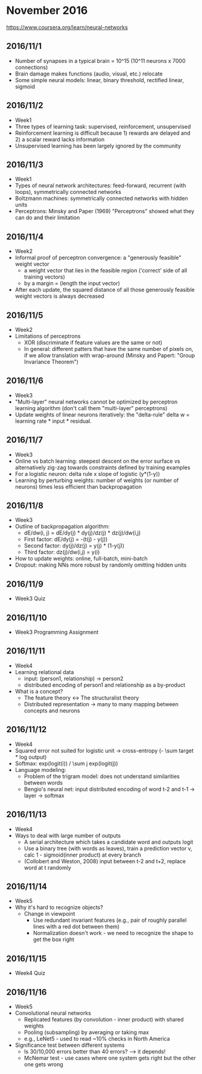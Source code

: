 
# November 2016

https://www.coursera.org/learn/neural-networks

## 2016/11/1

- Number of synapses in a typical brain = 10^15 (10^11 neurons x 7000 connections)
- Brain damage makes functions (audio, visual, etc.) relocate
- Some simple neural models: linear, binary threshold, rectified linear, sigmoid

## 2016/11/2

- Week1
- Three types of learning task: supervised, reinforcement, unsupervised
- Reinforcement learning is difficult because 1) rewards are delayed and 2) a scalar reward lacks information
- Unsupervised learning has been largely ignored by the community

## 2016/11/3

- Week1
- Types of neural network architectures: feed-forward, recurrent (with loops), symmetrically connected networks
- Boltzmann machines: symmetrically connected networks with hidden units
- Perceptrons: Minsky and Paper (1969) "Perceptrons" showed what they can do and their limitation

## 2016/11/4

- Week2
- Informal proof of perceptron convergence: a "generously feasible" weight vector
    - a weight vector that lies in the feasible region ('correct' side of all training vectors)
    - by a margin = (length the input vector)
- After each update, the squared distance of all those generously feasible weight vectors is always decreased

## 2016/11/5

- Week2
- Limitations of perceptrons
    - XOR (discriminate if feature values are the same or not)
    - In general: different patters that have the same number of pixels on, if we allow translation with wrap-around (Minsky and Papert: "Group Invariance Theorem")

## 2016/11/6

- Week3
- "Multi-layer" neural networks cannot be optimized by perceptron learning algorithm (don't call them "multi-layer" perceptrons)
- Update weights of linear neurons iteratively: the "delta-rule" delta w = learning rate * input * residual.

## 2016/11/7

- Week3
- Online vs batch learning: steepest descent on the error surface vs alternatively zig-zag towards constraints defined by training examples
- For a logistic neuron: delta rule x slope of logistic (y*(1-y))
- Learning by perturbing weights: number of weights (or number of neurons) times less efficient than backpropagation

## 2016/11/8

- Week3
- Outline of backpropagation algorithm:
    - dE/dw(i, j) = dE/dy(j) * dy(j)/dz(j) * dz(j)/dw(i,j)
    - First factor: dE/dy(j) = -(t(j) - y(j))
    - Second factor: dy(j)/dz(j) = y(j) * (1-y(j))
    - Third factor: dz(j)/dw(i,j) = y(i)
- How to update weights: online, full-batch, mini-batch
- Dropout: making NNs more robust by randomly omitting hidden units

## 2016/11/9

- Week3 Quiz

## 2016/11/10

- Week3 Programming Assignment

## 2016/11/11

- Week4
- Learning relational data
    - input: (person1, relationship) -> person2
    - distributed encoding of person1 and relationship as a by-product
- What is a concept?
    - The feature theory <-> The structuralist theory
    - Distributed representation -> many to many mapping between concepts and neurons

## 2016/11/12

- Week4
- Squared error not suited for logistic unit -> cross-entropy (- \sum target * log output)
- Softmax: exp(logit(i)) / \sum j exp(logit(j))
- Language modeling:
    - Problem of the trigram model: does not understand similarities between words
    - Bengio's neural net: input distributed encoding of word t-2 and t-1 -> layer -> softmax

## 2016/11/13

- Week4
- Ways to deal with large number of outputs
    - A serial architecture which takes a candidate word and outputs logit
    - Use a binary tree (with words as leaves), train a prediction vector v, calc 1 - sigmoid(inner product) at every branch
    - (Collobert and Weston, 2008) input between t-2 and t+2, replace word at t randomly

## 2016/11/14

- Week5
- Why it's hard to recognize objects?
    - Change in viewpoint
        - Use redundant invariant features (e.g., pair of roughly parallel lines with a red dot between them)
        - Normalization doesn't work - we need to recognize the shape to get the box right

## 2016/11/15

- Week4 Quiz

## 2016/11/16

- Week5
- Convolutional neural networks
    - Replicated features (by convolution - inner product) with shared weights
    - Pooling (subsampling) by averaging or taking max
    - e.g., LeNet5 - used to read ~10% checks in North America
- Significance test between different systems
    - Is 30/10,000 errors better than 40 errors? --> it depends!
    - McNemar test - use cases where one system gets right but the other one gets wrong
